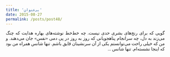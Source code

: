 ```yaml
---
title: 'بی‌عنوان'
date: 2015-08-27
permalink: /posts/post48/
---
```

<div align="justify" dir="rtl" style="font-family:vazir;">

گویی که برای رنج‌های بشری حدی نیست. چه خط‌خط نوشته‌های بهاره هدایت که چنگ می‌زند به دل، چه سرانجام پناهجویانی که روز به روز در پی دمی «نفس» جان می‌دهند. و من که خیلی راحت می‌توانستم یکی از آن سرنشینان قایق باشم. تنها شانس همراه من بود که اینجا نشسته‌ام. تنها شانس ...

</div>
